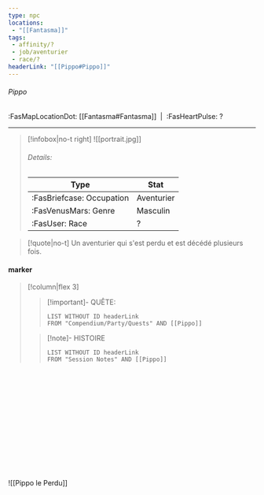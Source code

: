 ```yaml
---
type: npc
locations:
 - "[[Fantasma]]"
tags:
 - affinity/?
 - job/aventurier
 - race/?
headerLink: "[[Pippo#Pippo]]"
---
```

###### Pippo
<span class="sub2">:FasMapLocationDot: [[Fantasma#Fantasma]]&nbsp;&nbsp;|&nbsp;&nbsp;:FasHeartPulse: ? </span>
___

> [!infobox|no-t right]
> ![[portrait.jpg]]
> ###### Details:
> | Type | Stat |
> | ---- | ---- |
> | :FasBriefcase: Occupation |  Aventurier |
> | :FasVenusMars: Genre | Masculin |
> | :FasUser: Race | ? |
<span class="clearfix"></span>

> [!quote|no-t]
>Un aventurier qui s'est perdu et est décédé plusieurs fois.


#### marker
> [!column|flex 3]
>> [!important]- QUÊTE:
>>```dataview
>>LIST WITHOUT ID headerLink
>>FROM "Compendium/Party/Quests" AND [[Pippo]]
>
>>[!note]- HISTOIRE
>>```dataview
>>LIST WITHOUT ID headerLink
>>FROM "Session Notes" AND [[Pippo]]

<br><br><br><br><br><br><br><br><br><br><br><br><br>
![[Pippo le Perdu]]